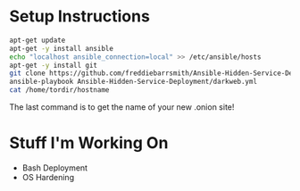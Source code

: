 # Setup Instructions

```sh
apt-get update
apt-get -y install ansible
echo "localhost ansible_connection=local" >> /etc/ansible/hosts 
apt-get -y install git
git clone https://github.com/freddiebarrsmith/Ansible-Hidden-Service-Deployment.git
ansible-playbook Ansible-Hidden-Service-Deployment/darkweb.yml
cat /home/tordir/hostname 
```
The last command is to get the name of your new .onion site!

# Stuff I'm Working On

* Bash Deployment
* OS Hardening
